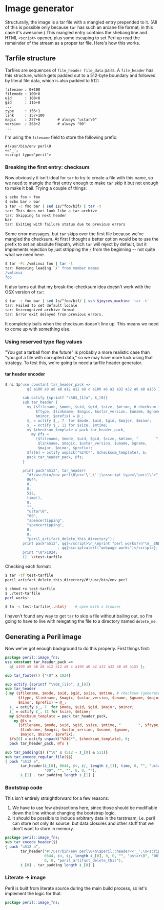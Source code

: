 # Image generator
Structurally, the image is a tar file with a mangled entry prepended to it.
(All of this is possible only because `tar` has such an arcane file format; in
this case it's awesome.) This mangled entry contains the shebang line and HTML
`<script>` opener, plus some escaping to set Perl up read the remainder of the
stream as a proper tar file. Here's how this works.

## Tarfile structure
Tarfiles are sequences of `file_header file_data` pairs. A `file_header` has
this structure, which gets padded out to a 512-byte boundary and followed by
literal file data, which is also padded to 512:

```
filename : 0+100
filemode : 100+8
uid      : 108+8
gid      : 116+8
...
type     : 156+1
link     : 157+100
magic    : 257+6        # always "ustar\0"
version  : 263+2        # always "00"
...
```

I'm using the `filename` field to store the following prefix:

```
#!/usr/bin/env perl\0
<<'_';
<script type="peril">
```

### Breaking the first entry: checksum
Now obviously it isn't ideal for `tar` to try to create a file with this name,
so we need to mangle the first entry enough to make `tar` skip it but not
enough to make it bail. Trying a couple of things:

```sh
$ echo foo > foo
$ echo bar > bar
$ tar -c foo bar | sed 1s/^foo/bif/ | tar -t
tar: This does not look like a tar archive
tar: Skipping to next header
bar
tar: Exiting with failure status due to previous errors
```

Some error messages, but `tar` skips over the first file because we've mangled
the checksum. At first I thought a better option would be to use the prefix to
set an absolute filepath, which `tar` will reject by default, but it implements
rejection by just stripping the `/` from the beginning -- not quite what we
need here.

```sh
$ tar -Pc /vmlinuz foo | tar -t
tar: Removing leading `/' from member names
/vmlinuz
foo
```

It also turns out that my break-the-checksum idea doesn't work with the OSX
version of `tar`:

```sh
$ tar -c foo bar | sed 1s/^foo/bif/ | ssh $joyces_machine 'tar -t'
tar: Failed to set default locale
tar: Unrecognized archive format
tar: Error exit delayed from previous errors.
```

It completely bails when the checksum doesn't line up. This means we need to
come up with something else.

### Using reserved type flag values
"You got a tarball from the future" is probably a more realistic case than "you
got a file with corrupted data," so we may have more luck using that strategy.
To test this, we're going to need a tarfile header generator.

#### tar header encoder
```sh
$ ni 1p'use constant tar_header_pack =>
          q{ a100 a8 a8 a8 a12 a12 a8 c a100 a6 a2 a32 a32 a8 a8 a155 };

        sub octify {sprintf "\%0$_[1]o", $_[0]}
        sub tar_header {
          my ($filename, $mode, $uid, $gid, $size, $mtime, # checksum (generated)
              $ftype, $linkname, $magic, $ustar_version, $uname, $gname, $major,
              $minor, $prefix) = @_;
          $_ = octify $_, 7  for $mode, $uid, $gid, $major, $minor;
          $_ = octify $_, 11 for $size, $mtime;
          my $checksum_template = pack tar_header_pack,
            my @fs =
              ($filename, $mode, $uid, $gid, $size, $mtime, "        ", $ftype,
               $linkname, $magic, $ustar_version, $uname, $gname,
               $major, $minor, $prefix);
          $fs[6] = octify unpack("%24C*", $checksum_template), 6;
          pack tar_header_pack, @fs;
        }

        print pack"a512", tar_header(
          "#!/usr/bin/env perl\0\n<<'\'_\'';\n<script type=\"peril\">",
          0644,
          0,
          0,
          512,
          time(),
          0,
          "",
          "ustar\0",
          "00",
          "spencertipping",
          "spencertipping",
          0,
          0,
          "peril_artifact_delete_this_directory");
        print pack"a512", qq{</script>\n_\nprint "perl works!\n"\n__END__\n}
                        . qq{<script>alert("webpage works")</script>};
        print "\0"x1024;
        ()' \>test-tarfile
```

Checking each format:

```sh
$ tar -tf test-tarfile
peril_artifact_delete_this_directory/#!/usr/bin/env perl

$ chmod +x test-tarfile
$ ./test-tarfile
perl works!

$ ln -s test-tarfile{,.html}    # open with a browser
```

I haven't found any way to get `tar` to skip a file without bailing out, so I'm
going to have to live with relegating the file to a directory named
`delete_me`.

## Generating a Peril image
Now we've got enough background to do this properly. First things first:

```pl
package peril::image_fns;
use constant tar_header_pack =>
  q{ a100 a8 a8 a8 a12 a12 a8 c a100 a6 a2 a32 a32 a8 a8 a155 };

sub tar_footer() {"\0" x 1024}

sub octify {sprintf "\%0$_[1]o", $_[0]}
sub tar_header
{ my ($filename, $mode, $uid, $gid, $size, $mtime, # checksum (generated)
      $ftype, $linkname, $magic, $ustar_version, $uname, $gname, $major,
      $minor, $prefix) = @_;
  $_ = octify $_, 7  for $mode, $uid, $gid, $major, $minor;
  $_ = octify $_, 11 for $size, $mtime;
  my $checksum_template = pack tar_header_pack,
    my @fs =
      ($filename, $mode, $uid, $gid, $size, $mtime, "        ", $ftype,
       $linkname, $magic, $ustar_version, $uname, $gname,
       $major, $minor, $prefix);
  $fs[6] = octify unpack("%24C*", $checksum_template), 6;
  pack tar_header_pack, @fs }

sub tar_padding($) {"\0" x (512 - $_[0] & 511)}
sub tar_encode_regular_file($$)
{ pack "a512 a",
       tar_header($_[0], 0644, $<, $(, length $_[1], time, 0, "", "ustar\0",
                  "00", "", "", 0, 0, ""),
       $_[1] . tar_padding length $_[1] }
```

### Bootstrap code
This isn't entirely straightforward for a few reasons:

1. We have to use few abstractions here, since those should be modifiable down
   the line without changing the bootstrap logic.
2. It should be possible to include arbitrary data in the tarstream; i.e. peril
   can store not only its source, but data closures and other stuff that we
   don't want to store in memory.

```pl
package peril::image_fns;
sub tar_encode_header($)
{ pack "a512 a",
       tar_header("#!/usr/bin/env perl\0\n\$peril::header<<'_';\n<script type='peril'>",
                  0644, $<, $(, length $_[0], 0, 0, "", "ustar\0", "00", "", "",
                  0, 0, "peril_artifact_delete_this"),
       $_[0] . tar_padding length $_[0] }
```

### Literate -> image
Peril is built from literate source during the main build process, so let's
implement the logic for that.

```pl
package peril::image_fns;


```

